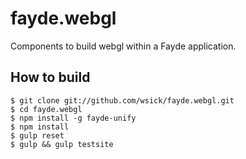 # fayde.webgl
Components to build webgl within a Fayde application.

## How to build

```
$ git clone git://github.com/wsick/fayde.webgl.git
$ cd fayde.webgl
$ npm install -g fayde-unify
$ npm install
$ gulp reset
$ gulp && gulp testsite
```
